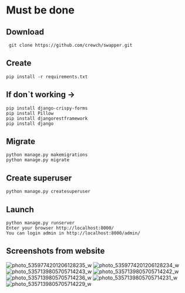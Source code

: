 # Must be done
## Download 
``` git clone https://github.com/crewch/swapper.git```

## Create

``` pip install -r requirements.txt ```

## If don`t working ->

```
pip install django-crispy-forms
pip install Pillow
pip install djangorestframework
pip install django
```
## Migrate

```
python manage.py makemigrations
python manage.py migrate 
```

## Create superuser

``` python manage.py createsuperuser ```

## Launch

```
python manage.py runserver
Enter your browser http://localhost:8000/
You can login admin in http://localhost:8000/admin/
```

## Screenshots from website

![photo_5359774201206128235_w](https://user-images.githubusercontent.com/55214180/207673513-dc9cdd0a-29b4-469a-9fef-7a75302a116a.jpg)
![photo_5359774201206128234_w](https://user-images.githubusercontent.com/55214180/207673518-867a147a-84af-4317-8553-78dc011b8e75.jpg)
![photo_5357139805705714243_w](https://user-images.githubusercontent.com/55214180/207673525-c1d430c5-672e-49ab-a25e-cc7e99b54d4d.jpg)
![photo_5357139805705714242_w](https://user-images.githubusercontent.com/55214180/207673528-a82c79d3-a4cf-4fef-b5c5-fe4a57edaf69.jpg)
![photo_5357139805705714236_w](https://user-images.githubusercontent.com/55214180/207673536-8676bc11-f87f-42be-9127-ae7c9df7bbc9.jpg)
![photo_5357139805705714231_w](https://user-images.githubusercontent.com/55214180/207673539-5443798e-9c76-4a1b-be46-e68026a0fc1f.jpg)
![photo_5357139805705714229_w](https://user-images.githubusercontent.com/55214180/207673640-be26d16e-65fb-4e7a-b1a1-4a1f009fa440.jpg)



